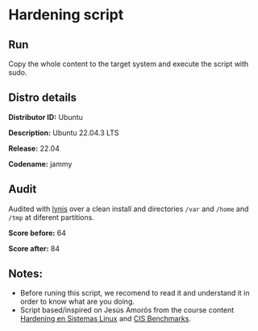 # Hardening script

## Run

Copy the whole content to the target system and execute the script with sudo.

## Distro details

**Distributor ID:** Ubuntu

**Description:** Ubuntu 22.04.3 LTS

**Release:** 22.04

**Codename:** jammy

## Audit

Audited with [lynis](https://github.com/CISOfy/lynis.git) over a clean install and directories `/var` and `/home` and `/tmp` at diferent partitions. 

**Score before:** 64

**Score after:** 84

## Notes:

- Before runing this script, we recomend to read it and understand it in order to know what are you doing.
- Script based/inspired on Jesús Amorós from the course content [Hardening en Sistemas Linux](https://academiadehackers.es) and [CIS Benchmarks](https://www.cisecurity.org/cis-benchmarks).

